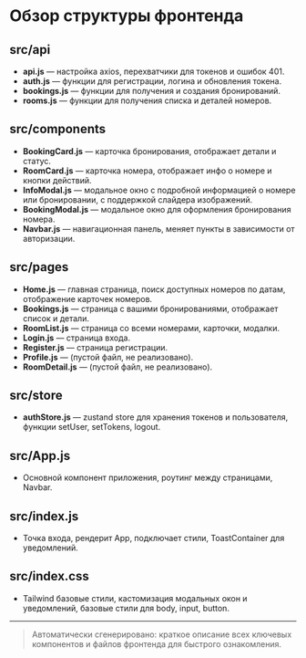 # Обзор структуры фронтенда

## src/api
- **api.js** — настройка axios, перехватчики для токенов и ошибок 401.
- **auth.js** — функции для регистрации, логина и обновления токена.
- **bookings.js** — функции для получения и создания бронирований.
- **rooms.js** — функции для получения списка и деталей номеров.

## src/components
- **BookingCard.js** — карточка бронирования, отображает детали и статус.
- **RoomCard.js** — карточка номера, отображает инфо о номере и кнопки действий.
- **InfoModal.js** — модальное окно с подробной информацией о номере или бронировании, с поддержкой слайдера изображений.
- **BookingModal.js** — модальное окно для оформления бронирования номера.
- **Navbar.js** — навигационная панель, меняет пункты в зависимости от авторизации.

## src/pages
- **Home.js** — главная страница, поиск доступных номеров по датам, отображение карточек номеров.
- **Bookings.js** — страница с вашими бронированиями, отображает список и детали.
- **RoomList.js** — страница со всеми номерами, карточки, модалки.
- **Login.js** — страница входа.
- **Register.js** — страница регистрации.
- **Profile.js** — (пустой файл, не реализовано).
- **RoomDetail.js** — (пустой файл, не реализовано).

## src/store
- **authStore.js** — zustand store для хранения токенов и пользователя, функции setUser, setTokens, logout.

## src/App.js
- Основной компонент приложения, роутинг между страницами, Navbar.

## src/index.js
- Точка входа, рендерит App, подключает стили, ToastContainer для уведомлений.

## src/index.css
- Tailwind базовые стили, кастомизация модальных окон и уведомлений, базовые стили для body, input, button.

---

> Автоматически сгенерировано: краткое описание всех ключевых компонентов и файлов фронтенда для быстрого ознакомления.

